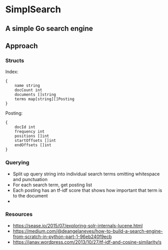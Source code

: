 # SimplSearch

## A simple Go search engine

## Approach
### Structs
Index: 
```
{
    name string
    docCount int
    documents []string
    terms map[string][]Posting
}
```
Posting:
```
{
    docId int
    frequency int
    positions []int
    startOffsets []int
    endOffsets []int
}
```



### Querying
- Split up query string into individual search terms omitting whitespace and punctuation
- For each search term, get posting list
- Each posting has an tf-idf score that shows how important that term is to the document
- 

### Resources
- https://sease.io/2015/07/exploring-solr-internals-lucene.html
- https://medium.com/@deangelaneves/how-to-build-a-search-engine-from-scratch-in-python-part-1-96eb240f9ecb
- https://janav.wordpress.com/2013/10/27/tf-idf-and-cosine-similarity/s

